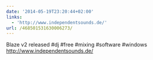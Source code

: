 ```yaml
---
date: '2014-05-19T23:20:44+02:00'
links:
  - 'http://www.independentsounds.de/'
url: /468501531630006273/
---
```

Blaze v2 released #dj #free #mixing #software #windows http://www.independentsounds.de/

